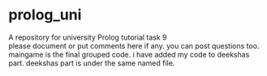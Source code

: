 # prolog_uni
A repository for university Prolog tutorial task 9  
please document or put comments here if any. you can post questions too.
maingame is the final grouped code. i have added my code to deekshas part. 
deekshas part is under the same named file. 
